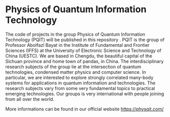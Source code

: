 # Physics of Quantum Information Technology

The code of projects in the group Physics of Quantum Information Technology (PQIT) will be published in this repository . 
PQIT is the group of Professor Abolfazl Bayat in the Institute of Fundamental and Frontier Sciences (IFFS) at the University of Electronic Science and Technology of China (UESTC). We are based in Chengdu, the beautiful capital of the Sichuan province and home town of pandas, in China. The interdisciplinary research subjects of the group lie at the intersection of quantum technologies, condensed matter physics and computer science. In particular, we are interested to explore strongly correlated many-body systems for applications in quantum information and technologies. The research subjects vary from some very fundamental topics to practical emerging technologies. Our groups is very international with people joining from all over the world.

More informations can be found in our official website https://physqit.com/
